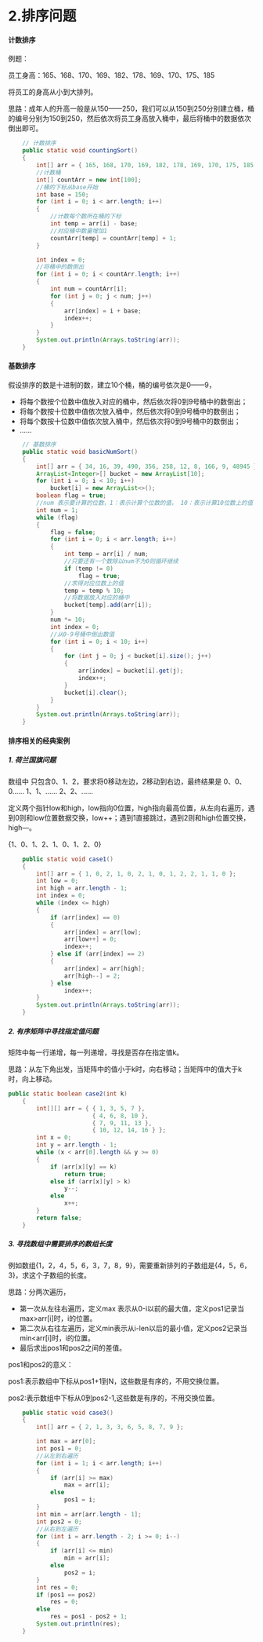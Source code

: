 # 2.排序问题

#### 计数排序

例题：

员工身高：165、168、170、169、182、178、169、170、175、185

将员工的身高从小到大排列。

思路：成年人的升高一般是从150——250，我们可以从150到250分别建立桶，桶的编号分别为150到250，然后依次将员工身高放入桶中，最后将桶中的数据依次倒出即可。

```java
	// 计数排序
	public static void countingSort()
	{
		int[] arr = { 165, 168, 170, 169, 182, 178, 169, 170, 175, 185 };
      	//计数桶
		int[] countArr = new int[100];
      	//桶的下标从base开始
		int base = 150;
		for (int i = 0; i < arr.length; i++)
		{
          	//计数每个数所在桶的下标
			int temp = arr[i] - base;
          	//对应桶中数量增加1
			countArr[temp] = countArr[temp] + 1;
		}

		int index = 0;
      	//将桶中的数倒出
		for (int i = 0; i < countArr.length; i++)
		{
			int num = countArr[i];
			for (int j = 0; j < num; j++)
			{
				arr[index] = i + base;
				index++;
			}
		}
		System.out.println(Arrays.toString(arr));
	}
```



#### 基数排序

假设排序的数是十进制的数，建立10个桶，桶的编号依次是0——9，

* 将每个数按个位数中值放入对应的桶中，然后依次将0到9号桶中的数倒出；
* 将每个数按十位数中值依次放入桶中，然后依次将0到9号桶中的数倒出；
* 将每个数按十位数中值依次放入桶中，然后依次将0到9号桶中的数倒出；
* ……

```java
	// 基数排序
	public static void basicNumSort()
	{
		int[] arr = { 34, 16, 39, 490, 356, 258, 12, 8, 166, 9, 48945 };
		ArrayList<Integer>[] bucket = new ArrayList[10];
		for (int i = 0; i < 10; i++)
			bucket[i] = new ArrayList<>();
		boolean flag = true;
      	//num 表示要计算的位数，1：表示计算个位数的值， 10：表示计算10位数上的值
		int num = 1;
		while (flag)
		{
			flag = false;
			for (int i = 0; i < arr.length; i++)
			{
				int temp = arr[i] / num;
              	//只要还有一个数除以num不为0则循环继续
				if (temp != 0)
					flag = true;
              	//求得对应位数上的值
				temp = temp % 10;
              	//将数据放入对应的桶中
				bucket[temp].add(arr[i]);
			}
			num *= 10;
			int index = 0;
          	//从0-9号桶中倒出数值
			for (int i = 0; i < 10; i++)
			{
				for (int j = 0; j < bucket[i].size(); j++)
				{
					arr[index] = bucket[i].get(j);
					index++;
				}
				bucket[i].clear();
			}
		}
		System.out.println(Arrays.toString(arr));
	}
```



#### 排序相关的经典案例

##### 1. 荷兰国旗问题

数组中 只包含0、1、2，要求将0移动左边，2移动到右边，最终结果是 0、0、0…… 1、1、…… 2、2、……

定义两个指针low和high，low指向0位置，high指向最高位置，从左向右遍历，遇到0则和low位置数据交换，low++；遇到1直接跳过，遇到2则和high位置交换，high—。

{1、0、1、2、1、0、1、2、0}

```java
	public static void case1()
	{
		int[] arr = { 1, 0, 2, 1, 0, 2, 1, 0, 1, 2, 2, 1, 1, 0 };
		int low = 0;
		int high = arr.length - 1;
		int index = 0;
		while (index <= high)
		{
			if (arr[index] == 0)
			{
				arr[index] = arr[low];
				arr[low++] = 0;
				index++;
			} else if (arr[index] == 2)
			{
				arr[index] = arr[high];
				arr[high--] = 2;
			} else
				index++;
		}
		System.out.println(Arrays.toString(arr));
	}
```



##### 2. 有序矩阵中寻找指定值问题

矩阵中每一行递增，每一列递增，寻找是否存在指定值k。

思路：从左下角出发，当矩阵中的值小于k时，向右移动；当矩阵中的值大于k时，向上移动。

```Java
public static boolean case2(int k)
	{
		int[][] arr = { { 1, 3, 5, 7 }, 
        				{ 4, 6, 8, 10 }, 
        				{ 7, 9, 11, 13 }, 
        				{ 10, 12, 14, 16 } };
		int x = 0;
		int y = arr.length - 1;
		while (x < arr[0].length && y >= 0)
		{
			if (arr[x][y] == k)
				return true;
			else if (arr[x][y] > k)
				y--;
			else
				x++;
		}
		return false;
	}
```



##### 3. 寻找数组中需要排序的数组长度

例如数组{1，2，4，5，6，3，7，8，9}，需要重新排列的子数组是{4，5，6，3}，求这个子数组的长度。

思路：分两次遍历，

* 第一次从左往右遍历，定义max 表示从0-i以前的最大值，定义pos1记录当max>arr[i]时，i的位置。
* 第二次从右往左遍历，定义min表示从i-len以后的最小值，定义pos2记录当min<arr[i]时，i的位置。
* 最后求出pos1和pos2之间的差值。

pos1和pos2的意义：

pos1:表示数组中下标从pos1+1到N，这些数是有序的，不用交换位置。

pos2:表示数组中下标从0到pos2-1,这些数是有序的，不用交换位置。

```java
	public static void case3()
	{
		int[] arr = { 2, 1, 3, 3, 6, 5, 8, 7, 9 };

		int max = arr[0];
		int pos1 = 0;
      	//从左到右遍历
		for (int i = 1; i < arr.length; i++)
		{
			if (arr[i] >= max)
				max = arr[i];
			else
				pos1 = i;
		}
		int min = arr[arr.length - 1];
		int pos2 = 0;
      	//从右到左遍历
		for (int i = arr.length - 2; i >= 0; i--)
		{
			if (arr[i] <= min)
				min = arr[i];
			else
				pos2 = i;
		}
		int res = 0;
		if (pos1 == pos2)
			res = 0;
		else
			res = pos1 - pos2 + 1;
		System.out.println(res);
	}
```